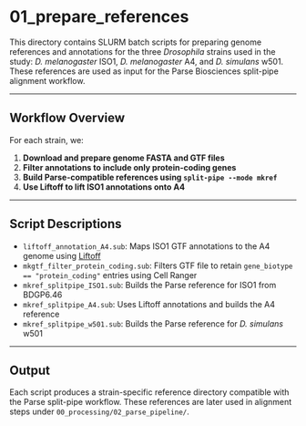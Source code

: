 # 01_prepare_references

This directory contains SLURM batch scripts for preparing genome references and annotations for the three *Drosophila* strains used in the study: *D. melanogaster* ISO1, *D. melanogaster* A4, and *D. simulans* w501. These references are used as input for the Parse Biosciences split-pipe alignment workflow.

---

## Workflow Overview

For each strain, we:

1. **Download and prepare genome FASTA and GTF files**  
2. **Filter annotations to include only protein-coding genes**
3. **Build Parse-compatible references using `split-pipe --mode mkref`**
4. **Use Liftoff to lift ISO1 annotations onto A4**

---

## Script Descriptions

- `liftoff_annotation_A4.sub`: Maps ISO1 GTF annotations to the A4 genome using [Liftoff](https://github.com/agshumate/Liftoff)
- `mkgtf_filter_protein_coding.sub`: Filters GTF file to retain `gene_biotype == "protein_coding"` entries using Cell Ranger
- `mkref_splitpipe_ISO1.sub`: Builds the Parse reference for ISO1 from BDGP6.46
- `mkref_splitpipe_A4.sub`: Uses Liftoff annotations and builds the A4 reference
- `mkref_splitpipe_w501.sub`: Builds the Parse reference for *D. simulans* w501
---

## Output

Each script produces a strain-specific reference directory compatible with the Parse split-pipe workflow. These references are later used in alignment steps under `00_processing/02_parse_pipeline/`.
